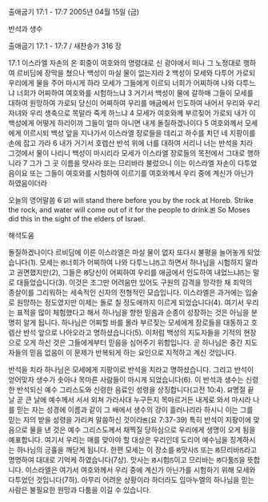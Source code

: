 출애굽기 17:1 - 17:7 
2005년 04월 15일 (금)

반석과 생수



출애굽기 17:1 - 17:7 / 새찬송가 316 장


17:1 이스라엘 자손의 온 회중이 여호와의 명령대로 신 광야에서 떠나 그 노정대로 행하여 르비딤에 장막을 쳤으나 백성이 마실 물이 없는지라 2 백성이 모세와 다투어 가로되 우리에게 물을 주어 마시게 하라 모세가 그들에게 이르되 너희가 어찌하여 나와 다투느냐 너희가 어찌하여 여호와를 시험하느냐 3 거기서 백성이 물에 갈하매 그들이 모세를 대하여 원망하여 가로되 당신이 어찌하여 우리를 애굽에서 인도하여 내어서 우리와 우리 자녀와 우리 생축으로 목말라 죽게 하느냐 4 모세가 여호와께 부르짖어 가로되 내가 이 백성에게 어떻게 하리이까 그들이 얼마 아니면 내게 돌질하겠나이다 5 여호와께서 모세에게 이르시되 백성 앞을 지나가서 이스라엘 장로들을 데리고 하수를 치던 네 지팡이를 손에 잡고 가라 6 내가 거기서 호렙산 반석 위에 너를 대하여 서리니 너는 반석을 치라 그것에서 물이 나리니 백성이 마시리라 모세가 이스라엘 장로들의 목전에서 그대로 행하니라 7 그가 그 곳 이름을 맛사라 또는 므리바라 불렀으니 이는 이스라엘 자손이 다투었음이요 또는 그들이 여호와를 시험하여 이르기를 여호와께서 우리 중에 계신가 아닌가 하였음이더라 

오늘의 영어말씀 
6 ꡒI will stand there before you by the rock at Horeb. Strike the rock, and water will come out of it for the people to drink.ꡓ So Moses did this in the sight of the elders of Israel.

해석도움





돌질하겠나이다 
르비딤에 이른 이스라엘은 마실 물이 없자 또다시 불평을 늘어놓게 되었습니다(1). 모세는 ꡐ너희가 어찌하여 나와 다투느냐ꡑ고 하면서 하나님을 시험하지 말라고 권면했지만(2), 그들은 ꡐ당신이 어찌하여 우리를 애굽에서 인도하여 내었느냐ꡑ는 말로 대들었습니다(3). 이것은 조그만 어려움만 있어도 구원의 감격을 망각한 채 죄악의 종살이를 그리워하는 세속적인 신자의 전형적인 모습입니다. 이스라엘은 과거에는 입술로 원망하는 정도였지만 이제는 돌로 칠 정도에까지 이르게 되었습니다(4). 여기서 우리는 표적을 많이 체험했다고 해서 하나님을 향한 믿음과 순종이 성장하는 것은 아님을 분명히 알게 됩니다. 하나님은 어찌할 바를 몰라 부르짖는 모세에게 장로들을 대동하고 호렙산 반석 앞으로 나아오라고 명하셨습니다(5). 이처럼 백성의 지도자들을 기적의 현장으로 오게 하신 것은 그들에게부터 믿음을 심어주기 위함입니다. 곧 하나님은 중간 지도자들의 믿음 없음이 이 문제가 반복되게 하는 요인으로 지적하고 계신 것입니다. 

반석을 치라 
하나님은 모세에게 지팡이로 반석을 치라고 명하셨습니다. 그리고 반석이 얻어맞자 생수가 솟아나 목마른 사람들이 마시게 되었습니다(6). 이 반석과 생수는 신령한 반석되신 예수 그리스도와 신령한 음료인 성령을 상징합니다(고전 10:4). ꡒ명절 끝날 곧 큰 날에 예수께서 서서 외쳐 가라사대 누구든지 목마르거든 내게로 와서 마시라 나를 믿는 자는 성경에 이름과 같이 그 배에서 생수의 강이 흘러나리라 하시니 이는 그를 믿는 자의 받을 성령을 가리켜 말씀하신 것이라ꡓ(요 7:37-39) 특히 반석이 지팡이에 맞음으로 물을 낸 것은 예수 그리스도께서 채찍질 당하심으로 우리에게 생명이 오게 됨을 예표합니다. 여기서 우리는 매를 맞아야 할 대상은 우리인데 도리어 예수님을 징계하시는 하나님의 긍휼을 깨닫게 됩니다. 한편 모세는 이 장소를 ꡐ맛사ꡑ 또는 ꡐ므리바ꡑ라고 명명하여 대대로 기억케 하였습니다(7상). 맛사는 ꡐ시험ꡑ이고 므리바는 ꡐ다툼ꡑ을 뜻합니다. 이스라엘은 여기서 여호와께서 우리 중에 계신가 아닌가를 시험하기 위해 모세와 다투었던 것입니다(7하). 아무리 어려운 상황이라 하더라도 임마누엘의 하나님을 믿는 사람은 불필요한 원망과 다툼을 이길 수 있습니다.